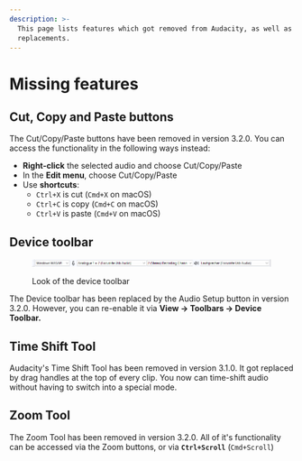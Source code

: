 ```yaml
---
description: >-
  This page lists features which got removed from Audacity, as well as their
  replacements.
---
```


# Missing features

## Cut, Copy and Paste buttons

The Cut/Copy/Paste buttons have been removed in version 3.2.0. You can access the functionality in the following ways instead:&#x20;

* **Right-click** the selected audio and choose Cut/Copy/Paste
* In the **Edit menu**, choose Cut/Copy/Paste
* Use **shortcuts**:&#x20;
  * `Ctrl+X` is cut (`Cmd+X` on macOS)
  * `Ctrl+C` is copy (`Cmd+C` on macOS)
  * `Ctrl+V` is paste (`Cmd+V` on macOS)

## Device toolbar

<figure><img src="../.gitbook/assets/image (1) (1).png" alt=""><figcaption><p>Look of the device toolbar</p></figcaption></figure>

The Device toolbar has been replaced by the Audio Setup button in version 3.2.0. However, you can re-enable it via **View -> Toolbars -> Device Toolbar.**

## Time Shift Tool

Audacity's Time Shift Tool has been removed in version 3.1.0. It got replaced by drag handles at the top of every clip. You now can time-shift audio without having to switch into a special mode.&#x20;

## Zoom Tool

The Zoom Tool has been removed in version 3.2.0. All of it's functionality can be accessed via the Zoom buttons, or via **`Ctrl+Scroll`** (`Cmd+Scroll`)
